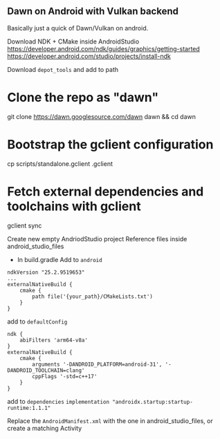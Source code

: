 ## Dawn on Android with Vulkan backend
Basically just a quick of Dawn/Vulkan on android.

Download NDK + CMake inside AndroidStudio
https://developer.android.com/ndk/guides/graphics/getting-started
https://developer.android.com/studio/projects/install-ndk

Download `depot_tools` and add to path

# Clone the repo as "dawn"
git clone https://dawn.googlesource.com/dawn dawn && cd dawn

# Bootstrap the gclient configuration
cp scripts/standalone.gclient .gclient

# Fetch external dependencies and toolchains with gclient
gclient sync

Create new empty AndriodStudio project
Reference files inside android_studio_files

* In build.gradle 
Add to `android`
```
ndkVersion "25.2.9519653"
...
externalNativeBuild {
    cmake {
        path file('{your_path}/CMakeLists.txt')
    }
}
```

add to `defaultConfig`
```
ndk {
    abiFilters 'arm64-v8a'
}
externalNativeBuild {
    cmake {
        arguments '-DANDROID_PLATFORM=android-31', '-DANDROID_TOOLCHAIN=clang'
        cppFlags '-std=c++17'
    }
}
```
add to `dependencies`
`implementation "androidx.startup:startup-runtime:1.1.1"`

Replace the `AndroidManifest.xml` with the one in android_studio_files, or create a matching Activity

